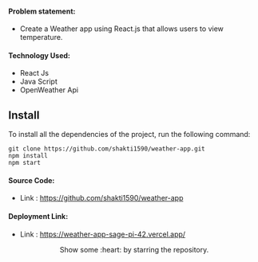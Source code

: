 #### Problem statement:
 - Create a Weather app using React.js that allows users to view temperature.

#### Technology Used:
 - React Js
 - Java Script
 - OpenWeather Api



 ## Install

To install all the dependencies of the project, run the following command:

    git clone https://github.com/shakti1590/weather-app.git
    npm install
    npm start


#### Source Code:
 - Link : https://github.com/shakti1590/weather-app


#### Deployment Link:
 - Link : https://weather-app-sage-pi-42.vercel.app/


<p align="center">
  Show some :heart: by starring the repository.
</p>
